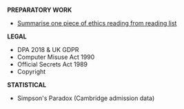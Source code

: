 **PREPARATORY WORK**
- [Summarise one piece of ethics reading from reading list](https://dj-reading.readthedocs.io/en/latest/#ethics)

**LEGAL**

- DPA 2018 & UK GDPR
- Computer Misuse Act 1990
- Official Secrets Act 1989
- Copyright

**STATISTICAL**
- Simpson's Paradox (Cambridge admission data)
